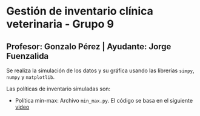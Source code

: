 # Gestión de inventario clínica veterinaria - Grupo 9
## Profesor: Gonzalo Pérez | Ayudante: Jorge Fuenzalida
Se realiza la simulación de los datos y su gráfica usando las librerías ```simpy```, ```numpy``` y ```matplotlib```.

Las políticas de inventario simuladas son:
* Política min-max: Archivo `min_max.py`. El código se basa en el siguiente [video](https://www.youtube.com/watch?v=Kmu9DNQamLw&ab_channel=PaulGrogan)
